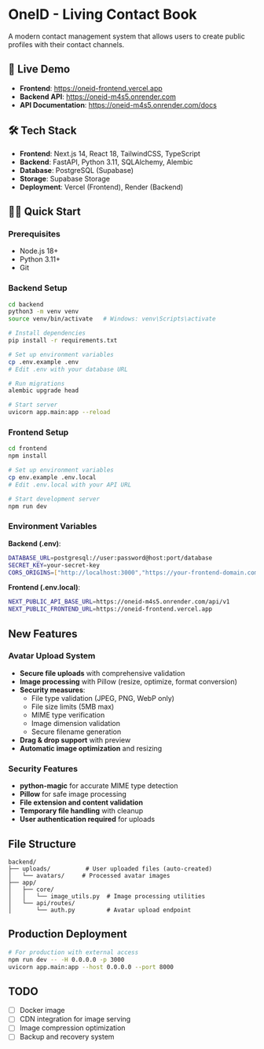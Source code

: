 # OneID - Living Contact Book

A modern contact management system that allows users to create public profiles with their contact channels.

## 🚀 Live Demo

- **Frontend**: https://oneid-frontend.vercel.app
- **Backend API**: https://oneid-m4s5.onrender.com
- **API Documentation**: https://oneid-m4s5.onrender.com/docs

## 🛠️ Tech Stack

- **Frontend**: Next.js 14, React 18, TailwindCSS, TypeScript
- **Backend**: FastAPI, Python 3.11, SQLAlchemy, Alembic
- **Database**: PostgreSQL (Supabase)
- **Storage**: Supabase Storage
- **Deployment**: Vercel (Frontend), Render (Backend)

## 🏃‍♂️ Quick Start

### Prerequisites
- Node.js 18+
- Python 3.11+
- Git

### Backend Setup
```bash
cd backend
python3 -m venv venv
source venv/bin/activate   # Windows: venv\Scripts\activate

# Install dependencies
pip install -r requirements.txt

# Set up environment variables
cp .env.example .env
# Edit .env with your database URL

# Run migrations
alembic upgrade head

# Start server
uvicorn app.main:app --reload
```

### Frontend Setup
```bash
cd frontend
npm install

# Set up environment variables
cp env.example .env.local
# Edit .env.local with your API URL

# Start development server
npm run dev
```

### Environment Variables

**Backend (.env)**:
```bash
DATABASE_URL=postgresql://user:password@host:port/database
SECRET_KEY=your-secret-key
CORS_ORIGINS=["http://localhost:3000","https://your-frontend-domain.com"]
```

**Frontend (.env.local)**:
```bash
NEXT_PUBLIC_API_BASE_URL=https://oneid-m4s5.onrender.com/api/v1
NEXT_PUBLIC_FRONTEND_URL=https://oneid-frontend.vercel.app
```

##  New Features

### Avatar Upload System
- **Secure file uploads** with comprehensive validation
- **Image processing** with Pillow (resize, optimize, format conversion)
- **Security measures**:
  - File type validation (JPEG, PNG, WebP only)
  - File size limits (5MB max)
  - MIME type verification
  - Image dimension validation
  - Secure filename generation
- **Drag & drop support** with preview
- **Automatic image optimization** and resizing

### Security Features
- **python-magic** for accurate MIME type detection
- **Pillow** for safe image processing
- **File extension and content validation**
- **Temporary file handling** with cleanup
- **User authentication required** for uploads

##  File Structure
```
backend/
├── uploads/          # User uploaded files (auto-created)
│   └── avatars/     # Processed avatar images
├── app/
│   ├── core/
│   │   └── image_utils.py  # Image processing utilities
│   └── api/routes/
│       └── auth.py         # Avatar upload endpoint
```

## Production Deployment
```bash
# For production with external access
npm run dev -- -H 0.0.0.0 -p 3000
uvicorn app.main:app --host 0.0.0.0 --port 8000
```

##  TODO
- [ ] Docker image
- [ ] CDN integration for image serving
- [ ] Image compression optimization
- [ ] Backup and recovery system
